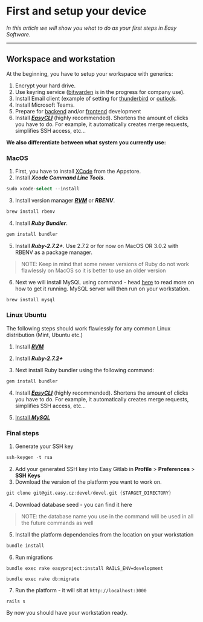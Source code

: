 # First and setup your device 

*In this article we will show you what to do as your first steps in Easy Software.*

---

## Workspace and workstation

At the beginning, you have to setup your workspace with generics: 

1. Encrypt your hard drive.
2. Use keyring service ([bitwarden](https://es.easyproject.com/easy_knowledge_stories/1419) is in the progress for company use).
3. Install Email client (example of setting for [thunderbird](https://es.easyproject.com/easy_knowledge_stories/909) or [outlook](https://es.easyproject.com/easy_knowledge_stories/1358).
4. Install Microsoft Teams.
5. Prepare for [backend](https://easysoftware.stoplight.io/docs/developer-portal-devs/docs/Backend_tutorials/BE-First_steps.md) and/or [frontend](https://easysoftware.stoplight.io/docs/developer-portal-devs/docs/Frontend_tutorials/FE-First_steps.md) development
6. Install [***EasyCLI***](https://git.easy.cz/internal/easy_cli) (highly recommended). Shortens the amount of clicks you have to do. For example, it automatically creates merge requests, simplifies SSH access, etc...


**We also differentiate between what system you currently use:**

### MacOS

1. First, you have to install [XCode](https://apps.apple.com/cz/app/xcode/id497799835?mt=12) from the Appstore.
2. Install ***Xcode Command Line Tools***.
```go
sudo xcode-select --install
```
3. Install version manager ***[RVM](https://rvm.io/rvm/install)*** or ***RBENV***.
```go
brew install rbenv
```
4. Install ***Ruby Bundler***.
```go
gem install bundler
```
5. Install ***Ruby-2.7.2+***. Use 2.7.2 or  for now on MacOS OR 3.0.2 with RBENV as a package manager.
> 	NOTE: Keep in mind that some newer versions of Ruby do not work flawlessly on MacOS so it is better to use an older version
6. Next we will install MySQL using command - head [here](https://flaviocopes.com/mysql-how-to-install/) to read more on how to get it running. MySQL server will then run on your workstation.
```go
brew install mysql
```


### Linux Ubuntu
The following steps should work flawlessly for any common Linux distribution (Mint, Ubuntu etc.)
1. Install [***RVM***](https://rvm.io/rvm/install) 

2.  Install ***Ruby-2.7.2+***

3. Next install Ruby bundler using the following command:
```go
gem install bundler
```
4. Install [***EasyCLI***](https://git.easy.cz/internal/easy_cli) (highly recommended). Shortens the amount of clicks you have to do. For example, it automatically creates merge requests, simplifies SSH access, etc...

5. [Install ***MySQL***](https://www.digitalocean.com/community/tutorials/how-to-install-mysql-on-ubuntu-18-04)


### Final steps
1. Generate your SSH key
```go
ssh-keygen -t rsa
```
2. Add your generated SSH key into Easy Gitlab in **Profile** > **Preferences** > **SSH Keys**
3. Download the version of the platform you want to work on. 
```go
git clone git@git.easy.cz:devel/devel.git {$TARGET_DIRECTORY}
```
4. Download database seed - you can find it here
> NOTE: the database name you use in the command will be used in all the future commands as well
5. Install the platform dependencies from the location on your workstation
```go
bundle install
```
6. Run migrations
```EasyProject
bundle exec rake easyproject:install RAILS_ENV=development
```
```Redmine
bundle exec rake db:migrate
```
7. Run the platform - it will sit at `http://localhost:3000`
```
rails s
```


By now you should have your workstation ready.